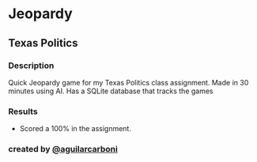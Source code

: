 # Jeopardy

## Texas Politics

### Description
 
Quick Jeopardy game for my Texas Politics class assignment. Made in 30 minutes using AI. Has a SQLite database that tracks the games

### Results
- Scored a 100% in the assignment.


### created by [@aguilarcarboni](https://github.com/aguilarcarboni/)
